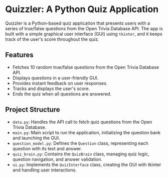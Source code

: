 
# Quizzler: A Python Quiz Application

Quizzler is a Python-based quiz application that presents users with a series of true/false questions from the Open Trivia Database API. The app is built with a simple graphical user interface (GUI) using `tkinter`, and it keeps track of the user's score throughout the quiz.

## Features

- Fetches 10 random true/false questions from the Open Trivia Database API.
- Displays questions in a user-friendly GUI.
- Provides instant feedback on user responses.
- Tracks and displays the user's score.
- Ends the quiz when all questions are answered.

## Project Structure

- `data.py`: Handles the API call to fetch quiz questions from the Open Trivia Database.
- `main.py`: Main script to run the application, initializing the question bank and launching the GUI.
- `question_model.py`: Defines the `Question` class, representing each question with its text and answer.
- `quiz_brain.py`: Contains the `QuizBrain` class, managing quiz logic, question navigation, and answer validation.
- `ui.py`: Implements the `QuizInterface` class, creating the GUI with tkinter and handling user interactions.
